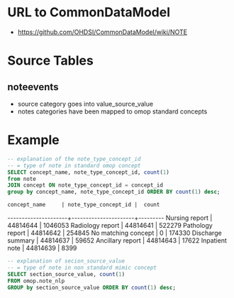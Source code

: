 # URL to CommonDataModel
- https://github.com/OHDSI/CommonDataModel/wiki/NOTE

# Source Tables

## noteevents

- source category goes into value_source_value
- notes categories have been mapped to omop standard concepts

# Example
``` sql
-- explanation of the note_type_concept_id
-- = type of note in standard omop concept
SELECT concept_name, note_type_concept_id, count(1)
from note
JOIN concept ON note_type_concept_id = concept_id
group by concept_name, note_type_concept_id ORDER BY count(1) desc;
```
    concept_name     | note_type_concept_id |  count
---------------------+----------------------+---------
 Nursing report      |             44814644 | 1046053
 Radiology report    |             44814641 |  522279
 Pathology report    |             44814642 |  254845
 No matching concept |                    0 |  174330
 Discharge summary   |             44814637 |   59652
 Ancillary report    |             44814643 |   17622
 Inpatient note      |             44814639 |    8399


``` sql
-- explanation of secion_source_value
-- = type of note in non standard mimic concept
SELECT section_source_value, count(1)
FROM omop.note_nlp
GROUP by section_source_value ORDER BY count(1) desc;
